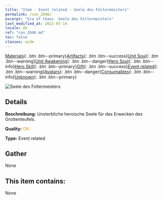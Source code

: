 ```yaml
---
title: "Item - Event related - Seele des Foltermeisters"
permalink: /con_2046/
excerpt: "Era of Chaos  Seele des Foltermeisters"
last_modified_at: 2021-07-14
locale: de
ref: "con_2046.md"
toc: false
classes: wide
---
```

 [Materials](/ItemsDE/){: .btn .btn--primary}[Artifacts](/ItemsDE/Artifacts/){: .btn .btn--success}[Unit Soul](/ItemsDE/UnitSoul/){: .btn .btn--warning}[Unit Awakening](/ItemsDE/UnitAwakening/){: .btn .btn--danger}[Hero Soul](/ItemsDE/HeroSoul/){: .btn .btn--info}[Hero Skill](/ItemsDE/HeroSkill/){: .btn .btn--primary}[Gift](/ItemsDE/Gift/){: .btn .btn--success}[Event related](/ItemsDE/Events/){: .btn .btn--warning}[Avatars](/ItemsDE/Avatars/){: .btn .btn--danger}[Consumables](/ItemsDE/Consumables/){: .btn .btn--info}[Unknown](/ItemsDE/Unknown/){: .btn .btn--primary}

 ![Seele des Foltermeisters](/images/t/juexing_505.png)

## Details
 **Beschreibung:** Unsterbliche heroische Seele für das Erwecken des Grottenteufels.

 **Quality:** <span style="color: #FF8C00">OK</span>

 **Type:** Event related

## Gather

  None

## This item contains:

  None

